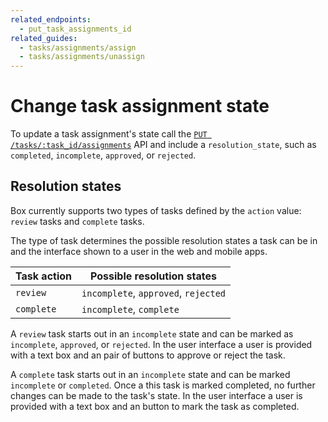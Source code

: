 ```yaml
---
related_endpoints:
  - put_task_assignments_id
related_guides: 
  - tasks/assignments/assign
  - tasks/assignments/unassign
---
```


<!-- alex disable reject -->

# Change task assignment state

To update a task assignment's state call the
[`PUT /tasks/:task_id/assignments`](e://put_task_assignments_id) API and
include a `resolution_state`, such as `completed`, `incomplete`,
`approved`, or `rejected`.

<Samples id='put_task_assignments_id' />

## Resolution states

Box currently supports two types of tasks defined by the `action` value:
`review` tasks and `complete` tasks.

The type of task determines the possible resolution states a task can be in and
the interface shown to a user in the web and mobile apps.

| Task action | Possible resolution states           |
|-------------|--------------------------------------|
| `review`    | `incomplete`, `approved`, `rejected` |
| `complete`  | `incomplete`, `complete`             |

A `review` task starts out in an `incomplete` state and can be marked as
`incomplete`, `approved`, or `rejected`. In the user interface a user is
provided with a text box and an pair of buttons to approve or reject the task.

A `complete` task starts out in an `incomplete` state and can be marked
`incomplete` or `completed`. Once a this task is marked completed, no
further changes can be made to the task's state. In the user interface a user is
provided with a text box and an button to mark the task as completed.
